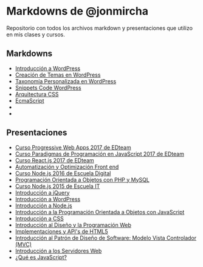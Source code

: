 # Markdowns de @jonmircha

Repositorio con todos los archivos markdown y presentaciones que utilizo en mis clases y cursos.

## Markdowns

* [Introducción a WordPress](wp-basics.md)
* [Creación de Temas en WordPress](wp-theming.md)
* [Taxonomía Personalizada en WordPress](wp-custom-taxonomy.md)
* [Snippets Code WordPress](wp-snippets.md)
* [Arquitectura CSS](arquitectura-css.md)
* [EcmaScript](ecmascript.md)
* [](.md)
* [](.md)

## Presentaciones

* [Curso Progressive Web Apps 2017 de EDteam](https://jonmircha.github.io/edhtml5-pwa2017/#/)
* [Curso Paradigmas de Programación en JavaScript 2017 de EDteam](https://jonmircha.github.io/edjs-paradigmas2017/#/)
* [Curso React.js 2017 de EDteam](https://jonmircha.github.io/edreact2017/#/)
* [Automatización y Optimización Front end](https://escuelait.github.io/taller-frontend-2017/#/)
* [Curso Node.js 2016 de Escuela Digital](https://jonmircha.github.io/ednode2016/#/)
* [Programación Orientada a Objetos con PHP y MySQL](http://jonmircha.github.io/slides-poo-php-mysql)
* [Curso Node.js 2015 de Escuela IT](http://jonmircha.github.io/eit-nodejs-2015/#/)
* [Introducción a jQuery](http://jonmircha.github.io/slides-jquery)
* [Introducción a WordPress](http://jonmircha.github.io/slides-wordpress)
* [Introducción a Node.js](http://jonmircha.github.io/slides-nodejs)
* [Introducción a la Programación Orientada a Objetos con JavaScript](http://jonmircha.github.io/slides-poo-js)
* [Introducción a CSS](http://jonmircha.github.io/slides-css)
* [Introducción al Diseño y la Programación Web](http://jonmircha.github.io/slides-web)
* [Implementaciones y API's de HTML5](http://jonmircha.github.io/slides-html5-apis)
* [Introducción al Patrón de Diseño de Software: Modelo Vista Controlador (MVC)](http://jonmircha.github.io/slides-mvc)
* [Introducción a los Servidores Web](http://jonmircha.github.io/slides-servidor-web)
* [¿Qué es JavaScript?](http://jonmircha.github.io/slides-que-es-js)
